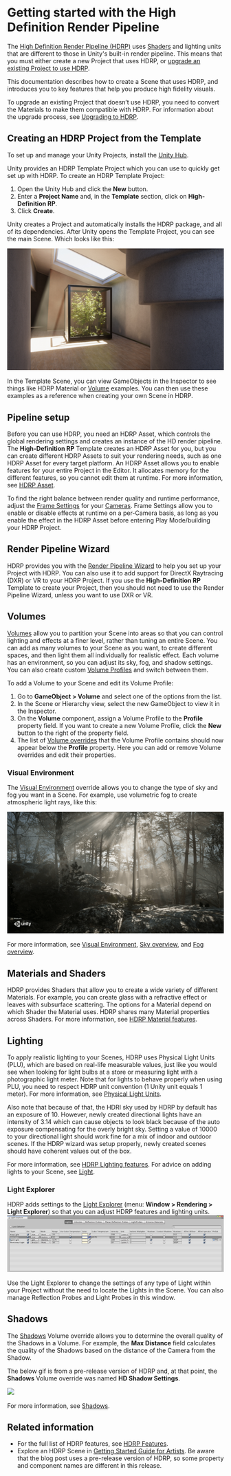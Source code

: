 # Getting started with the High Definition Render Pipeline

The [High Definition Render Pipeline (HDRP)](index.html) uses [Shaders](https://docs.unity3d.com/Manual/class-Shader.html) and lighting units that are different to those in Unity's built-in render pipeline. This means that you must either create a new Project that uses HDRP, or [upgrade an existing Project to use HDRP](#UpgradingToHDRP). 

This documentation describes how to create a Scene that uses HDRP, and introduces you to key features that help you produce high fidelity visuals.

<a name="UpgradingToHDRP"></a>

To upgrade an existing Project that doesn’t use HDRP, you need to convert the Materials to make them compatible with HDRP. For information about the upgrade process, see [Upgrading to HDRP](Upgrading-To-HDRP.html). 

## Creating an HDRP Project from the Template

To set up and manage your Unity Projects, install the [Unity Hub](https://docs.unity3d.com/Manual/GettingStartedInstallingHub.html).

Unity provides an HDRP Template Project which you can use to quickly get set up with HDRP. To create an HDRP Template Project:

1. Open the Unity Hub and click the **New** button.
2. Enter a **Project Name** and, in the **Template** section, click on **High-Definition RP**.
3. Click **Create**.

Unity creates a Project and automatically installs the HDRP package, and all of its dependencies. After Unity opens the Template Project, you can see the main Scene. Which looks like this:

![](Images/GettingStarted1.png)

In the Template Scene, you can view GameObjects in the Inspector to see things like HDRP Material or [Volume](Volumes.html) examples. You can then use these examples as a reference when creating your own Scene in HDRP.

## Pipeline setup

Before you can use HDRP, you need an HDRP Asset, which controls the global rendering settings and creates an instance of the HD render pipeline. The **High-Definition RP** Template creates an HDRP Asset for you, but you can create different HDRP Assets to suit your rendering needs, such as one HDRP Asset for every target platform. An HDRP Asset allows you to enable features for your entire Project in the Editor. It allocates memory for the different features, so you cannot edit them at runtime. For more information, see [HDRP Asset](HDRP-Asset.html).

To find the right balance between render quality and runtime performance, adjust the [Frame Settings](Frame-Settings.html) for your [Cameras](HDRP-Camera.html). Frame Settings allow you to enable or disable effects at runtime on a per-Camera basis, as long as you enable the effect in the HDRP Asset before entering Play Mode/building your HDRP Project.

## Render Pipeline Wizard

HDRP provides you with the [Render Pipeline Wizard](Render-Pipeline-Wizard.html) to help you set up your Project with HDRP. You can also use it to add support for DirectX Raytracing (DXR) or VR to your HDRP Project. If you use the **High-Definition RP** Template to create your Project, then you should not need to use the Render Pipeline Wizard, unless you want to use DXR or VR.

## Volumes

[Volumes](Volumes.html) allow you to partition your Scene into areas so that you can control lighting and effects at a finer level, rather than tuning an entire Scene. You can add as many volumes to your Scene as you want, to create different spaces, and then light them all individually for realistic effect. Each volume has an environment, so you can adjust its sky, fog, and shadow settings. You can also create custom [Volume Profiles](Volume-Profiles.html) and switch between them.

To add a Volume to your Scene and edit its Volume Profile:

1. Go to **GameObject > Volume** and select one of the options from the list.
2. In the Scene or Hierarchy view, select the new GameObject to view it in the Inspector.
3. On the **Volume** component, assign a Volume Profile to the **Profile** property field. If you want to create a new Volume Profile, click the **New** button to the right of the property field.
4. The list of [Volume overrides](Volume-Components.html) that the Volume Profile contains should now appear below the **Profile** property. Here you can add or remove Volume overrides and edit their properties.

### Visual Environment

The [Visual Environment](Override-Visual-Environment.html) override allows you to change the type of sky and fog you want in a Scene. For example, use volumetric fog to create atmospheric light rays, like this:

![](Images/GettingStarted3.png)

For more information, see [Visual Environment](Override-Visual-Environment.html), [Sky overview](HDRP-Features.html#SkyOverview.html), and [Fog overview](HDRP-Features.html#FogOverview.html).

## Materials and Shaders

HDRP provides Shaders that allow you to create a wide variety of different Materials. For example, you can create glass with a refractive effect or leaves with subsurface scattering. The options for a Material depend on which Shader the Material uses. HDRP shares many Material properties across Shaders. For more information, see [HDRP Material features](HDRP-Features.html#Material).

## Lighting

To apply realistic lighting to your Scenes, HDRP uses Physical Light Units (PLU), which are based on real-life measurable values, just like you would see when looking for light bulbs at a store or measuring light with a photographic light meter. Note that for lights to behave properly when using PLU, you need to respect HDRP unit convention (1 Unity unit equals 1 meter). For more information, see [Physical Light Units](Physical-Light-Units.html).

Also note that because of that, the HDRI sky used by HDRP by default has an exposure of 10. However, newly created directional lights have an intensity of 3.14 which can cause objects to look black because of the auto exposure compensating for the overly bright sky. Setting a value of 10000 to your directional light should work fine for a mix of indoor and outdoor scenes. If the HDRP wizard was setup properly, newly created scenes should have coherent values out of the box.

For more information, see [HDRP Lighting features](HDRP-Features.html#Lighting). For advice on adding lights to your Scene, see [Light](Light-Component.html).

### Light Explorer

HDRP adds settings to the [Light Explorer](https://docs.unity3d.com/Manual/LightingExplorer.html) (menu: **Window > Rendering > Light Explorer**) so that you can adjust HDRP features and lighting units. ![](Images/GettingStarted4.png)

Use the Light Explorer to change the settings of any type of Light within your Project without the need to locate the Lights in the Scene. You can also manage Reflection Probes and Light Probes in this window.

## Shadows

The [Shadows](Override-Shadows.html) Volume override allows you to determine the overall quality of the Shadows in a Volume. For example, the **Max Distance** field calculates the quality of the Shadows based on the distance of the Camera from the Shadow.

The below gif is from a pre-release version of HDRP and, at that point, the **Shadows** Volume override was named **HD Shadow Settings**.

![](Images/GettingStarted5.gif)

For more information, see [Shadows](Override-Shadows.html).

## Related information

- For the full list of HDRP features, see [HDRP Features](HDRP-Features.html).
- Explore an HDRP Scene in [Getting Started Guide for Artists](https://blogs.unity3d.com/2018/09/24/the-high-definition-render-pipeline-getting-started-guide-for-artists/). Be aware that the blog post uses a pre-release version of HDRP, so some property and component names are different in this release.
